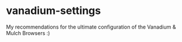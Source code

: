 # vanadium-settings

My recommendations for the ultimate configuration of the Vanadium & Mulch Browsers :)